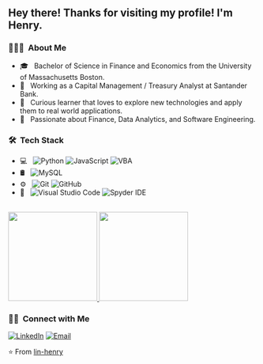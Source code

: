 <h2> Hey there! Thanks for visiting my profile! I'm Henry.</h2>

<h3> 👨🏻‍💻 &nbsp;About Me </h3>

- 🎓 &nbsp; Bachelor of Science in Finance and Economics from the University of Massachusetts Boston.
- 💼 &nbsp; Working as a Capital Management / Treasury Analyst at Santander Bank.
- 🤔 &nbsp; Curious learner that loves to explore new technologies and apply them to real world applications.
- 🌱 &nbsp; Passionate about Finance, Data Analytics, and Software Engineering.

<h3> 🛠 &nbsp;Tech Stack</h3>

- 💻 &nbsp;
  ![Python](https://img.shields.io/badge/-Python-333333?style=flat&logo=python)
  ![JavaScript](https://img.shields.io/badge/-JavaScript-333333?style=flat&logo=javascript)
  ![VBA](https://img.shields.io/badge/-VBA-333333?style=flat&logo=vba)
- 🛢 &nbsp;
  ![MySQL](https://img.shields.io/badge/-MySQL-333333?style=flat&logo=mysql)
- ⚙️ &nbsp;
  ![Git](https://img.shields.io/badge/-Git-333333?style=flat&logo=git)
  ![GitHub](https://img.shields.io/badge/-GitHub-333333?style=flat&logo=github)
- 🔧 &nbsp;
  ![Visual Studio Code](https://img.shields.io/badge/-Visual%20Studio%20Code-333333?style=flat&logo=visual-studio-code&logoColor=007ACC)
  ![Spyder IDE](https://img.shields.io/badge/-Spyder%20IDE-333333?style=flat&logo=spyder-ide&logoColor=spyder-ide)

<br/>

<a href="https://github.com/lin-henry">
  <img height="180em" src="https://github-readme-stats.vercel.app/api?username=lin-henry&theme=buefy&show_icons=true" />
  <img height="180em" src="https://github-readme-stats.vercel.app/api/top-langs/?username=lin-henry&theme=buefy&layout=compact" />
</a>

<br/>

<h3> 🤝🏻 &nbsp;Connect with Me </h3>

<p align="left">
<a href="https://www.linkedin.com/in/henry--lin/"><img alt="LinkedIn" src="https://img.shields.io/badge/LinkedIn-henry--lin-blue?style=flat-square&logo=linkedin"></a>
<a href="mailto:linhenry001@gmail.com"><img alt="Email" src="https://img.shields.io/badge/Email-linhenry001@gmail.com-blue?style=flat-square&logo=gmail"></a>
</p>

⭐️ From [lin-henry](https://github.com/lin-henry)
